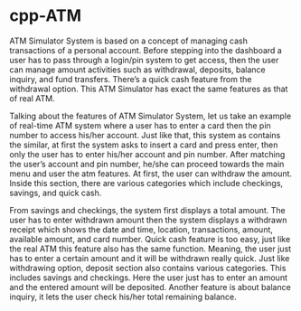 # cpp-ATM
ATM Simulator System is based on a concept of managing cash transactions of a personal account. Before stepping into the dashboard a user has to pass through a login/pin system to get access, then the user can manage amount activities such as withdrawal, deposits, balance inquiry, and fund transfers. There’s a quick cash feature from the withdrawal option. This ATM Simulator has exact the same features as that of real ATM.

Talking about the features of ATM Simulator System, let us take an example of real-time ATM system where a user has to enter a card then the pin number to access his/her account. Just like that, this system as contains the similar, at first the system asks to insert a card and press enter, then only the user has to enter his/her account and pin number. After matching the user’s account and pin number, he/she can proceed towards the main menu and user the atm features. At first, the user can withdraw the amount. Inside this section, there are various categories which include checkings, savings, and quick cash.

From savings and checkings, the system first displays a total amount. The user has to enter withdrawn amount then the system displays a withdrawn receipt which shows the date and time, location, transactions, amount, available amount, and card number. Quick cash feature is too easy, just like the real ATM this feature also has the same function. Meaning, the user just has to enter a certain amount and it will be withdrawn really quick. Just like withdrawing option, deposit section also contains various categories. This includes savings and checkings. Here the user just has to enter an amount and the entered amount will be deposited. Another feature is about balance inquiry, it lets the user check his/her total remaining balance.
